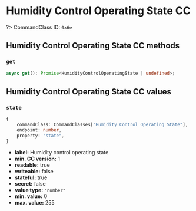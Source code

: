 # Humidity Control Operating State CC

?> CommandClass ID: `0x6e`

## Humidity Control Operating State CC methods

### `get`

```ts
async get(): Promise<HumidityControlOperatingState | undefined>;
```

## Humidity Control Operating State CC values

### `state`

```ts
{
	commandClass: CommandClasses["Humidity Control Operating State"],
	endpoint: number,
	property: "state",
}
```

-   **label:** Humidity control operating state
-   **min. CC version:** 1
-   **readable:** true
-   **writeable:** false
-   **stateful:** true
-   **secret:** false
-   **value type:** `"number"`
-   **min. value:** 0
-   **max. value:** 255
